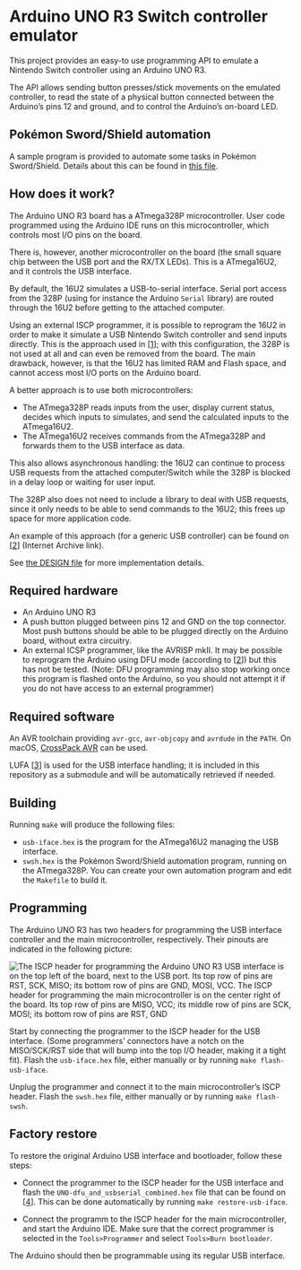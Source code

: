 Arduino UNO R3 Switch controller emulator
=========================================

This project provides an easy-to use programming API to emulate a Nintendo
Switch controller using an Arduino UNO R3.

The API allows sending button presses/stick movements on the emulated
controller, to read the state of a physical button connected between the
Arduino’s pins 12 and ground, and to control the Arduino’s on-board LED.

Pokémon Sword/Shield automation
-------------------------------

A sample program is provided to automate some tasks in Pokémon Sword/Shield.
Details about this can be found in [this file](src/swsh/README.md).

How does it work?
-----------------

The Arduino UNO R3 board has a ATmega328P microcontroller. User code programmed
using the Arduino IDE runs on this microcontroller, which controls most I/O
pins on the board.

There is, however, another microcontroller on the board (the small square chip
between the USB port and the RX/TX LEDs). This is a ATmega16U2, and it controls
the USB interface.

By default, the 16U2 simulates a USB-to-serial interface. Serial port access
from the 328P (using for instance the Arduino `Serial` library) are routed
through the 16U2 before getting to the attached computer.

Using an external ISCP programmer, it is possible to reprogram the 16U2 in
order to make it simulate a USB Nintendo Switch controller and send inputs
directly. This is the approach used in [[1]]; with this configuration, the 328P
is not used at all and can even be removed from the board. The main drawback,
however, is that the 16U2 has limited RAM and Flash space, and cannot access
most I/O ports on the Arduino board.

A better approach is to use both microcontrollers:
 - The ATmega328P reads inputs from the user, display current status, decides
   which inputs to simulates, and send the calculated inputs to the ATmega16U2.
 - The ATmega16U2 receives commands from the ATmega328P and forwards them to
   the USB interface as data.

This also allows asynchronous handling: the 16U2 can continue to process
USB requests from the attached computer/Switch while the 328P is blocked in a
delay loop or waiting for user input.

The 328P also does not need to include a library to deal with USB requests,
since it only needs to be able to send commands to the 16U2; this frees up
space for more application code.

An example of this approach (for a generic USB controller) can be found
on [[2]] (Internet Archive link).

See [the DESIGN file](doc/DESIGN.md) for more implementation details.

Required hardware
-----------------

 - An Arduino UNO R3
 - A push button plugged between pins 12 and GND on the top connector. Most
   push buttons should be able to be plugged directly on the Arduino board,
   without extra circuitry.
 - An external ICSP programmer, like the AVRISP mkII. It may be possible to 
   reprogram the Arduino using DFU mode (according to [[2]]) but this has not
   be tested. (Note: DFU programming may also stop working once this program is
   flashed onto the Arduino, so you should not attempt it if you do not have
   access to an external programmer)

Required software
-----------------

An AVR toolchain providing `avr-gcc`, `avr-objcopy` and `avrdude` in the
`PATH`. On macOS,
[CrossPack AVR](https://www.obdev.at/products/crosspack/index.html) can be
used.

LUFA [[3]] is used for the USB interface handling; it is included in this
repository as a submodule and will be automatically retrieved if needed.

Building
--------

Running `make` will produce the following files:
 - `usb-iface.hex` is the program for the ATmega16U2 managing the USB
   interface.
 - `swsh.hex` is the Pokémon Sword/Shield automation program, running on the
   ATmega328P. You can create your own automation program and edit the
   `Makefile` to build it.

Programming
-----------

The Arduino UNO R3 has two headers for programming the USB interface controller
and the main microcontroller, respectively. Their pinouts are indicated in
the following picture:

![The ISCP header for programming the Arduino UNO R3 USB interface is on the
  top left of the board, next to the USB port. Its top row of pins are RST,
  SCK, MISO; its bottom row of pins are GND, MOSI, VCC. The ISCP header for
  programming the main microcontroller is on the center right of the board.
  Its top row of pins are MISO, VCC; its middle row of pins are SCK, MOSI;
  its bottom row of pins are RST, GND](doc/arduino-main-usb-iscp-pinout.png) 

Start by connecting the programmer to the ISCP header for the USB interface.
(Some programmers’ connectors have a notch on the MISO/SCK/RST side that will
bump into the top I/O header, making it a tight fit). Flash the `usb-iface.hex`
file, either manually or by running `make flash-usb-iface`.

Unplug the programmer and connect it to the main microcontroller’s ISCP header.
Flash the `swsh.hex` file, either manually or by running `make flash-swsh`.

Factory restore
---------------

To restore the original Arduino USB interface and bootloader, follow these
steps:

 - Connect the programmer to the ISCP header for the USB interface and flash
   the `UNO-dfu_and_usbserial_combined.hex` file that can be found on [[4]].
   This can be done automatically by running `make restore-usb-iface`.

 - Connect the programm to the ISCP header for the main microcontroller, and
   start the Arduino IDE. Make sure that the correct programmer is selected in
   the `Tools>Programmer` and select `Tools>Burn bootloader`.

The Arduino should then be programmable using its regular USB interface.

[1]: https://github.com/Bowarcky/pkmn-swsh-automation-tools
[2]: http://web.archive.org/web/20150802033750/http://hunt.net.nz/users/darran/
[3]: https://github.com/abcminiuser/lufa
[4]: http://github.com/arduino/ArduinoCore-avr/blob/master/firmwares/atmegaxxu2
